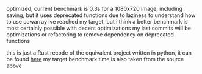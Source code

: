 optimized, current benchmark is 0.3s for a 1080x720 image, including saving, but it uses deprecated functions due to laziness to understand how to use cowarray
ive reached my target, but i think a better benchmark is most certainly possible with decent optimizations
my last commits will be optimizations or refactoring to remove dependency on deprecated functions

this is just a Rust recode of the equivalent project written in python, it can be found [here](https://github.com/fuenwang/Equirec2Perspec)
my target benchmark time is also taken from the source above
